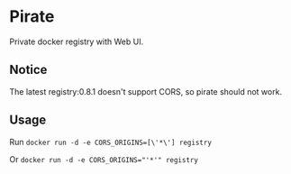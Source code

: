 # Pirate

Private docker registry with Web UI.

## Notice

The latest registry:0.8.1 doesn't support CORS, so pirate should not work.

## Usage

Run `docker run -d -e CORS_ORIGINS=[\'*\'] registry`

Or `docker run -d -e CORS_ORIGINS="'*'" registry`
